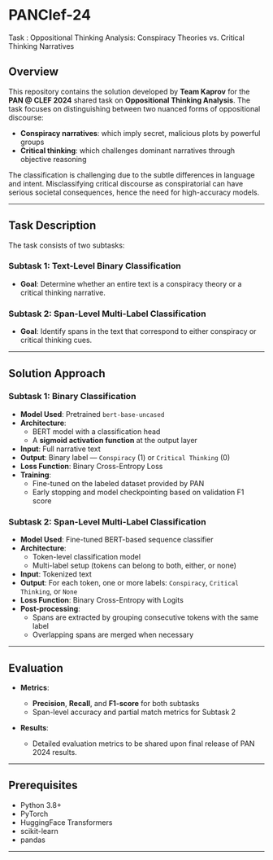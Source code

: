 # PANClef-24
Task : Oppositional Thinking Analysis: Conspiracy Theories vs. Critical Thinking Narratives

## Overview

This repository contains the solution developed by **Team Kaprov** for the **PAN @ CLEF 2024** shared task on **Oppositional Thinking Analysis**. The task focuses on distinguishing between two nuanced forms of oppositional discourse:  
- **Conspiracy narratives**: which imply secret, malicious plots by powerful groups  
- **Critical thinking**: which challenges dominant narratives through objective reasoning  

The classification is challenging due to the subtle differences in language and intent. Misclassifying critical discourse as conspiratorial can have serious societal consequences, hence the need for high-accuracy models.

---

## Task Description

The task consists of two subtasks:

### Subtask 1: Text-Level Binary Classification
- **Goal**: Determine whether an entire text is a conspiracy theory or a critical thinking narrative.

### Subtask 2: Span-Level Multi-Label Classification
- **Goal**: Identify spans in the text that correspond to either conspiracy or critical thinking cues.

---

## Solution Approach

### Subtask 1: Binary Classification

- **Model Used**: Pretrained `bert-base-uncased`  
- **Architecture**:  
  - BERT model with a classification head  
  - A **sigmoid activation function** at the output layer  
- **Input**: Full narrative text  
- **Output**: Binary label — `Conspiracy` (1) or `Critical Thinking` (0)  
- **Loss Function**: Binary Cross-Entropy Loss  
- **Training**:
  - Fine-tuned on the labeled dataset provided by PAN
  - Early stopping and model checkpointing based on validation F1 score

### Subtask 2: Span-Level Multi-Label Classification

- **Model Used**: Fine-tuned BERT-based sequence classifier  
- **Architecture**:
  - Token-level classification model  
  - Multi-label setup (tokens can belong to both, either, or none)
- **Input**: Tokenized text  
- **Output**: For each token, one or more labels: `Conspiracy`, `Critical Thinking`, or `None`
- **Loss Function**: Binary Cross-Entropy with Logits  
- **Post-processing**:
  - Spans are extracted by grouping consecutive tokens with the same label
  - Overlapping spans are merged when necessary

---

## Evaluation

- **Metrics**:
  - **Precision**, **Recall**, and **F1-score** for both subtasks
  - Span-level accuracy and partial match metrics for Subtask 2

- **Results**:
  - Detailed evaluation metrics to be shared upon final release of PAN 2024 results.

---

## Prerequisites

- Python 3.8+
- PyTorch
- HuggingFace Transformers
- scikit-learn
- pandas

---


